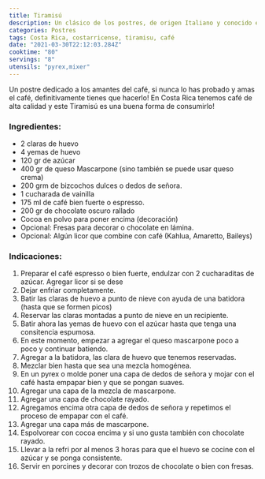 ```yaml
---
title: Tiramisú
description: Un clásico de los postres, de origen Italiano y conocido en todo el mundo 
categories: Postres
tags: Costa Rica, costarricense, tiramisu, café
date: "2021-03-30T22:12:03.284Z"
cooktime: "80"
servings: "8"
utensils: "pyrex,mixer"
---
```

Un postre dedicado a los amantes del café, si nunca lo has probado y amas el café, definitivamente tienes que hacerlo! En Costa Rica tenemos café de alta calidad y este Tiramisú es una buena forma de consumirlo!


### Ingredientes:

- 2 claras de huevo
- 4 yemas de huevo
- 120 gr de azúcar
- 400 gr de queso Mascarpone (sino también se puede usar queso crema)
- 200 grm de bizcochos dulces o dedos de señora.
- 1 cucharada de vainilla
- 175 ml de café bien fuerte o espresso.
- 200 gr de chocolate oscuro rallado
- Cocoa en polvo para poner encima (decoración)
- Opcional: Fresas para decorar o chocolate en lámina.
- Opcional: Algún licor que combine con café (Kahlua, Amaretto, Baileys)

### Indicaciones:

1. Preparar el café espresso o bien fuerte, endulzar con 2 cucharaditas de azúcar. Agregar licor si se dese
2. Dejar enfriar completamente.
3. Batir las claras de huevo a punto de nieve con ayuda de una batidora (hasta que se formen picos)
4. Reservar las claras montadas a punto de nieve en un recipiente.
5. Batir ahora las yemas de huevo con el azúcar hasta que tenga una consitencia espumosa.
6. En este momento, empezar a agregar el queso mascarpone poco a poco y continuar batiendo.
7. Agregar a la batidora, las clara de huevo que tenemos reservadas.
8. Mezclar bien hasta que sea una mezcla homogénea.
9. En un pyrex o molde poner una capa de dedos de señora y mojar con el café hasta empapar bien y que se pongan suaves.
10. Agregar una capa de la mezcla de mascarpone.
11. Agregar una capa de chocolate rayado.
12. Agregamos encima otra capa de dedos de señora y repetimos el proceso de empapar con el café.
13. Agregar una capa más de mascarpone.
14. Espolvorear con cocoa encima y si uno gusta también con chocolate rayado.
15. Llevar a la refri por al menos 3 horas para que el huevo se cocine con el azúcar y se ponga consistente.
16. Servir en porcines y decorar con trozos de chocolate o bien con fresas.
